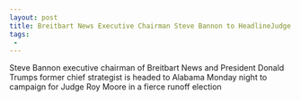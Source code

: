 ```yaml
---
layout: post
title: Breitbart News Executive Chairman Steve Bannon to HeadlineJudge Roy Moore Rally inAlabama
tags:
 -
---
```

Steve Bannon executive chairman of Breitbart News and President Donald Trumps former chief strategist is headed to Alabama Monday night to campaign for Judge Roy Moore in a fierce runoff election
